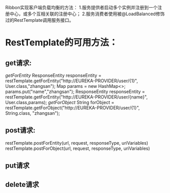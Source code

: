 Ribbon实现客户端负载均衡的方法：
1.服务提供者启动多个实例并注册到一个注册中心，或多个互相关联的注册中心；
2.服务消费者使用被@LoadBalanced修饰过的RestTemplate调用服务接口。

# RestTemplate的可用方法：
## get请求:
*getForEntity*
ResponseEntity<User> responseEntity = restTemplate.getForEntity("http://EUREKA-PROVIDER/user/{1}", User.class,"zhangsan");
Map<String> params = new HashMap<>;
params.put("name","zhangsan");
ResponseEntity<User> responseEntity = restTemplate.getForEntity("http://EUREKA-PROVIDER/user/{name}", User.class,params);
*getForObject*
String forObject = restTemplate.getForObject("http://EUREKA-PROVIDER/user/{1}", String.class, "zhangsan");
## post请求:
restTemplate.postForEntity(url, request, responseType, uriVariables)
restTemplate.postForObject(url, request, responseType, uriVariables)
## put请求
## delete请求






